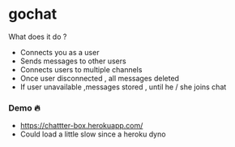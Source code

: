 # gochat

What does it do ?

- Connects you as a user
- Sends messages to other users
- Connects users to multiple channels
- Once user disconnected , all messages deleted
- If user unavailable ,messages stored , until he / she joins chat

### Demo :fire:

- https://chattter-box.herokuapp.com/
- Could load a little slow since a heroku dyno
